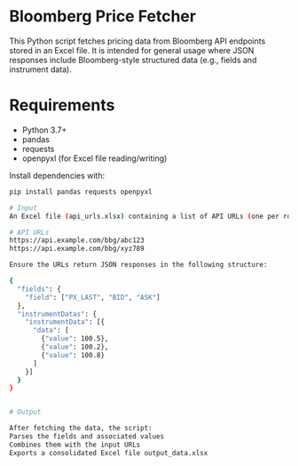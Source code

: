 # Bloomberg Price Fetcher

This Python script fetches pricing data from Bloomberg API endpoints stored in an Excel file. It is intended for general usage where JSON responses include Bloomberg-style structured data (e.g., fields and instrument data).

# Requirements

- Python 3.7+
- pandas
- requests
- openpyxl (for Excel file reading/writing)

Install dependencies with:

```bash
pip install pandas requests openpyxl

# Input
An Excel file (api_urls.xlsx) containing a list of API URLs (one per row). Example:

# API URLs
https://api.example.com/bbg/abc123
https://api.example.com/bbg/xyz789

Ensure the URLs return JSON responses in the following structure:

{
  "fields": {
    "field": ["PX_LAST", "BID", "ASK"]
  },
  "instrumentDatas": {
    "instrumentData": [{
      "data": [
        {"value": 100.5},
        {"value": 100.2},
        {"value": 100.8}
      ]
    }]
  }
}


# Output

After fetching the data, the script:
Parses the fields and associated values
Combines them with the input URLs
Exports a consolidated Excel file output_data.xlsx
